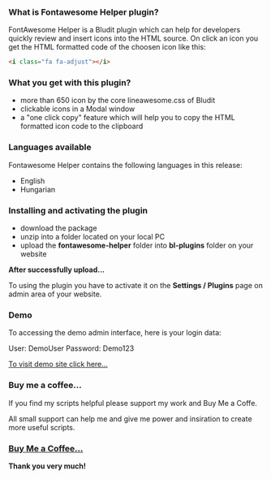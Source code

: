 ### What is Fontawesome Helper plugin?

FontAwesome Helper is a Bludit plugin which can help for developers quickly review and insert icons into the HTML source.
On click an icon you get the HTML formatted code of the choosen icon like this:

```HTML
<i class="fa fa-adjust"></i>
```

### What you get with this plugin?

* more than 650 icon by the core lineawesome.css of Bludit
* clickable icons in a Modal window
* a "one click copy" feature which will help you to copy the HTML formatted icon code to the clipboard

### Languages available

Fontawesome Helper contains the following languages in this release:

* English
* Hungarian

### Installing and activating the plugin

* download the package 
* unzip into a folder located on your local PC
* upload the **fontawesome-helper** folder into **bl-plugins** folder on your website

**After successfully upload...**

To using the plugin you have to activate it on the **Settings / Plugins** page on admin area of your website.

### Demo

To accessing the demo admin interface, here is your login data:

User: DemoUser 
Password: Demo123

[To visit demo site click here...](http://demo.tompidev.com/admin)

### Buy me a coffee...

If you find my scripts helpful please support my work and Buy Me a Coffe. 

All small support can help me and give me power and insiration to create more useful scripts. 

### [Buy Me a Coffee...](https://www.buymeacoffee.com/tompidev)

**Thank you very much!**
